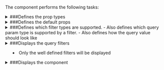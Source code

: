 The component performs the following tasks:

<details>
	<summary>###Defines the prop types

</summary>
* Defines the filters array.

</details>

<details>
	<summary>###Defines the default props

</summary>
</details>

<details>
	<summary>###Defines which filter types are supported.
- Also defines which query param type is supported by a filter.
- Also defines how the query value should look like

</summary>
</details>

<details>
	<summary>###Displays the query filters

- Only the well defined filters will be displayed

</summary>
</details>

<details>
	<summary>###Displays the component

</summary>
</details>

